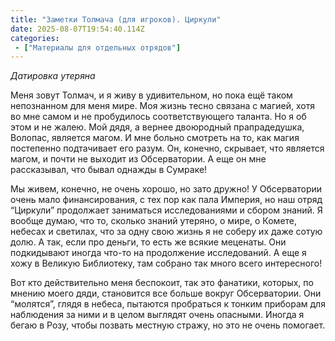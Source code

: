 ```yaml
---
title: "Заметки Толмача (для игроков). Циркули"
date: 2025-08-07T19:54:40.114Z
categories:
 - ["Материалы для отдельных отрядов"]
---
```


*Датировка утеряна*

Меня зовут Толмач, и я живу в удивительном, но пока ещё таком
непознанном для меня мире. Моя жизнь тесно связана с магией, хотя во мне
самом и не пробудилось соответствующего таланта. Но я об этом и не
жалею. Мой дядя, а вернее двоюродный прапрадедушка, Волопас, является
магом. И мне больно смотреть на то, как магия постепенно подтачивает его
разум. Он, конечно, скрывает, что является магом, и почти не выходит из
Обсерватории. А еще он мне рассказывал, что бывал однажды в Сумраке!

Мы живем, конечно, не очень хорошо, но зато дружно! У Обсерватории очень
мало финансирования, с тех пор как пала Империя, но наш отряд “Циркули”
продолжает заниматься исследованиями и сбором знаний. Я вообще думаю,
что то, сколько знаний утеряно, о мире, о Комете, небесах и светилах,
что за одну свою жизнь я не соберу их даже сотую долю. А так, если про
деньги, то есть же всякие меценаты. Они подкидывают иногда что-то на
продолжение исследований. А еще я хожу в Великую Библиотеку, там собрано
так много всего интересного!

Вот кто действительно меня беспокоит, так это фанатики, которых, по
мнению моего дяди, становится все больше вокруг Обсерватории. Они
“молятся”, глядя в небеса, пытаются пробраться к тонким приборам для
наблюдения за ними и в целом выглядят очень опасными. Иногда я бегаю в
Розу, чтобы позвать местную стражу, но это не очень помогает.
